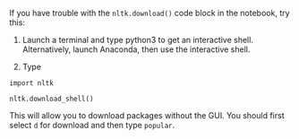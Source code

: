 If you have trouble with the ``nltk.download()`` code block in the notebook, try this:

1. Launch a terminal and type python3 to get an interactive shell. Alternatively, launch Anaconda, then use the interactive shell.

2. Type

```import nltk```

```nltk.download_shell()```

This will allow you to download packages without the GUI. You should first select `d` for download and then type `popular`.
